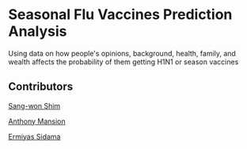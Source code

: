 # Seasonal Flu Vaccines Prediction Analysis

Using data on how people's opinions, background, health, family, and wealth affects the probability of them getting H1N1 or season vaccines

## Contributors

[Sang-won Shim](https://github.com/sangwon224)

[Anthony Mansion](https://github.com/MansionAnthony)

[Ermiyas Sidama](https://github.com/ermiyas-sidama)
